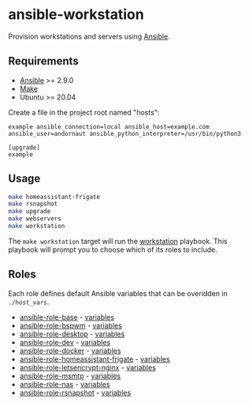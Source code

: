 # ansible-workstation

Provision workstations and servers using [Ansible](https://www.ansible.com/).

## Requirements

* [Ansible](https://www.ansible.com/) >= 2.9.0
* [Make](https://www.gnu.org/software/make/)
* Ubuntu >= 20.04

Create a file in the project root named "hosts":
```
example ansible_connection=local ansible_host=example.com ansible_user=andornaut ansible_python_interpreter=/usr/bin/python3

[upgrade]
example
```

## Usage

```bash
make homeassistant-frigate
make rsnapshot
make upgrade
make webservers
make workstation
```

The `make workstation` target will run the [workstation](./workstation.yml) playbook.
This playbook will prompt you to choose which of its roles to include.

## Roles

Each role defines default Ansible variables that can be overidden in `./host_vars`.

- [ansible-role-base](https://github.com/andornaut/ansible-role-base/blob/master/defaults/main.yml) -
[variables](https://github.com/andornaut/ansible-role-base/blob/master/defaults/main.yml)
- [ansible-role-bspwm](https://github.com/andornaut/ansible-role-bspwm/blob/master/defaults/main.yml) -
[variables](https://github.com/andornaut/ansible-role-bspwm/blob/master/defaults/main.yml)
- [ansible-role-desktop](./roles/desktop/defaults/main.yml) -
[variables](./roles/desktop/defaults/main.yml)
- [ansible-role-dev](./roles/dev/defaults/main.yml) -
[variables](./roles/dev/defaults/main.yml)
- [ansible-role-docker](https://github.com/andornaut/ansible-role-docker/blob/master/defaults/main.yml) -
[variables](https://github.com/andornaut/ansible-role-docker/blob/master/defaults/main.yml)
- [ansible-role-homeassistant-frigate](https://github.com/andornaut/ansible-role-homeassistant-frigate/blob/main/defaults/main.yml) -
[variables](https://github.com/andornaut/ansible-role-homeassistant-frigate/blob/main/defaults/main.yml)
- [ansible-role-letsencrypt-nginx](https://github.com/andornaut/ansible-role-letsencrypt-nginx/blob/master/defaults/main.yml) -
[variables](https://github.com/andornaut/ansible-role-letsencrypt-nginx/blob/master/defaults/main.yml)
- [ansible-role-msmtp](./roles/msmtp/defaults/main.yml) -
[variables](./roles/msmtp/defaults/main.yml)
- [ansible-role-nas](./roles/nas/defaults/main.yml) -
[variables](./roles/nas/defaults/main.yml)
- [ansible-role-rsnapshot](https://github.com/andornaut/ansible-role-rsnapshot/blob/master/defaults/main.yml) -
[variables](https://github.com/andornaut/ansible-role-rsnapshot/blob/master/defaults/main.yml)

